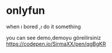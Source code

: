 # onlyfun
when ı bored ,ı do it something

you can see demo,demoyu göreilirsiniz
https://codepen.io/SirmaXX/pen/qgBgKR
